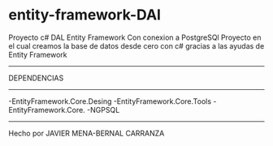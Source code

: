 # entity-framework-DAl

Proyecto c# DAL Entity Framework Con conexion a PostgreSQl
Proyecto en el cual creamos la base de datos desde cero con c# gracias a las ayudas de Entity Framework
<hr>
DEPENDENCIAS
<hr>
-EntityFramework.Core.Desing
-EntityFramework.Core.Tools
-EntityFramework.Core.
-NGPSQL
<hr>
Hecho por JAVIER MENA-BERNAL CARRANZA

